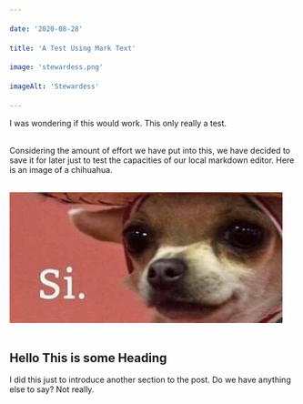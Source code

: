 ```yaml
---

date: '2020-08-28'

title: 'A Test Using Mark Text'

image: 'stewardess.png'

imageAlt: 'Stewardess'

---
```


I was wondering if this would work. This only really a test.    <br/><br/>

Considering the amount of effort we have put into this, we have decided to save it for later just to test the capacities of our local markdown editor. Here is an image of a chihuahua.    <br/><br/>

![Chihuahua](si.jpg)<br/><br/>

## Hello This is some Heading

I did this just to introduce another section to the post. Do we have anything else to say? Not really.
